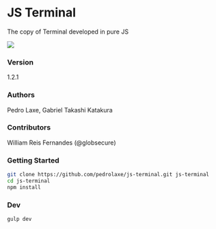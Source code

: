 # JS Terminal

The copy of Terminal developed in pure JS

![][drag]

### Version
1.2.1

### Authors
Pedro Laxe, Gabriel Takashi Katakura

### Contributors
William Reis Fernandes (@globsecure)

[drag]: https://raw.githubusercontent.com/pedrolaxe/js-terminal/master/image1.jpg

### Getting Started
```bash
git clone https://github.com/pedrolaxe/js-terminal.git js-terminal
cd js-terminal
npm install
```

### Dev
```bash
gulp dev
```
